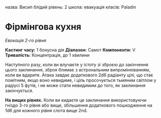 назва: Висип блідий рівень: 2 школа: евакуація класів: Paladin

# Фірмінгова кухня

_Евокація 2-го рівня_

**Кастинг часу:** 1 бонусна дія **Діапазон:** Самот **Компоненти:** V **Тривалість:** Концентрація, до 1 хвилини

Наступного разу, коли ви влучаєте у істоту зі зброєю до закінчення цього заклинання, зброя блимає з астрональним випромінюванням, коли ви вдарите. Атака завдає додаткового 2d6 радіанту цілі, що стає помітним, якщо воно невидиме, і ціль просочується тьмяним світлом у радіусі 5 футів, і не може стати невидимим до того, як заклинання закінчується.

**На вищих рівнях.** Коли ви кидаєте це заклинання використовуючи гніздо 3-го рівня або вище, збільшення додаткового пошкодження на 1d6 для кожного рівня слота вище 2nd.
